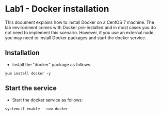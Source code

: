 # Lab1 - Docker installation
This document explains how to install Docker on a CentOS 7 machine.
The lab environment comes with Docker pre-installed and in most cases you do not need to implement this scenario. However, if you use an external node, you may need to install Docker packages and start the docker service.

## Installation
- Install the "docker" package as follows:

```
yum install docker -y
```

## Start the service
- Start the docker service as follows:

```
systemctl enable --now docker
```
